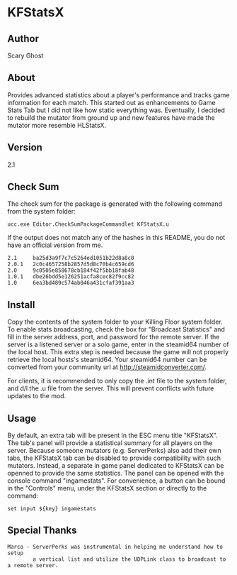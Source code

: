 KFStatsX
========

## Author
Scary Ghost

## About
Provides advanced statistics about a player's performance and tracks game information for each match.  This started out 
as enhancements to Game Stats Tab but I did not like how static everything was.  Eventually, I decided to rebuild the 
mutator from ground up and new features have made the mutator more resemble HLStatsX.

## Version
2.1

## Check Sum
The check sum for the package is generated with the following command from the system folder:

    ucc.exe Editor.CheckSumPackageCommandlet KFStatsX.u

If the output does not match any of the hashes in this README, you do not have an official version from me.

    2.1     ba25d3a9f7c7c5264ed1051b22d8a8c0
    2.0.1   2c0c4657258b2857d5d8c70b4c659cd6  
    2.0     9c0505e858678cb184f42f5bb18fab48  
    1.0.1   dbe26bdd5e126251acfa8cec82f9cc82  
    1.0     6ea3bd489c574ab046a431cfaf391aa3  

## Install
Copy the contents of the system folder to your Killing Floor system folder.  To enable stats broadcasting, check the box 
for "Broadcast Statistics" and fill in the server address, port, and password for the remote server.  If the server is a 
listened server or a solo game, enter in the steamid64 number of the local host.  This extra step is needed because the 
game will not properly retrieve the local hosts's steamid64.  Your steamid64 number can be converted from your community 
url at http://steamidconverter.com/.

For clients, it is recommended to only copy the .int file to the system folder, and d/l the .u file from the server. 
This will prevent conflicts with future updates to the mod.

## Usage
By default, an extra tab will be present in the ESC menu title "KFStatsX".  The tab's panel will provide a statistical 
summary for all players on the server.  Because someone mutators (e.g. ServerPerks) also add their own tabs, the 
KFStatsX tab can be disabled to provide compatibility with such mutators.  Instead, a separate in game panel dedicated 
to KFStatsX can be openned to provide the same statistics.  The panel can be opened with the console command "ingamestats". 
For convenience, a button can be bound in the "Controls" menu, under the KFStatsX section or directly to the command:

    set input ${key} ingamestats


## Special Thanks
    Marco - ServerPerks was instrumental in helping me understand how to setup 
            a vertical list and utilize the UDPLink class to broadcast to a remote server.
